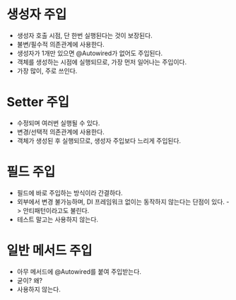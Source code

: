 # 생성자 주입
* 생성자 호출 시점, 단 한번 실행된다는 것이 보장된다.
* 불변/필수적 의존관계에 사용한다.
* 생성자가 1개만 있으면 @Autowired가 없어도 주입된다.
* 객체를 생성하는 시점에 실행되므로, 가장 먼저 일어나는 주입이다.
* 가장 많이, 주로 쓰인다.

# Setter 주입
* 수정되며 여러번 실행될 수 있다.
* 변경/선택적 의존관계에 사용한다.
* 객체가 생성된 후 실행되므로, 생성자 주입보다 느리게 주입된다.

# 필드 주입
* 필드에 바로 주입하는 방식이라 간결하다.
* 외부에서 변경 불가능하며, DI 프레임워크 없이는 동작하지 않는다는 단점이 있다. -> 안티패턴이라고도 불린다.
* 테스트 말고는 사용하지 않는다.

# 일반 메서드 주입
* 아무 메서드에 @Autowired를 붙여 주입받는다.
* 굳이? 왜?
* 사용하지 않는다.